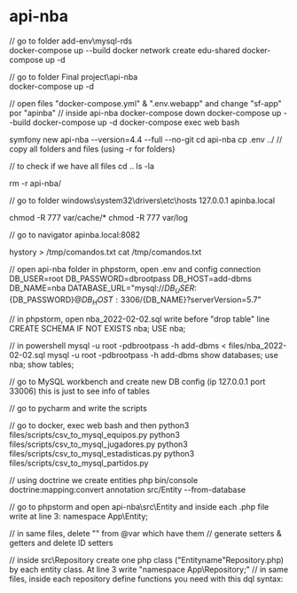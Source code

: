 # api-nba

// go to folder add-env\mysql-rds\
docker-compose up --build
docker network create edu-shared
docker-compose up -d

// go to folder Final project\api-nba\
docker-compose up -d

// open files "docker-compose.yml" & ".env.webapp" and change "sf-app" por "apinba"
// inside api-nba
docker-compose down
docker-compose up --build
docker-compose up -d
docker-compose exec web bash

symfony new api-nba --version=4.4 --full --no-git
cd api-nba
cp .env ../
// copy all folders and files (using -r for folders)

// to check if we have all files
cd ..
ls -la

rm -r api-nba/

// go to folder windows\system32\drivers\etc\hosts
127.0.0.1   apinba.local

chmod -R 777 var/cache/*
chmod -R 777 var/log

// go to navigator
apinba.local:8082

hystory > /tmp/comandos.txt
cat /tmp/comandos.txt

// open api-nba folder in phpstorm, open .env and config connection
DB_USER=root
DB_PASSWORD=dbrootpass
DB_HOST=add-dbms
DB_NAME=nba
DATABASE_URL="mysql://${DB_USER}:${DB_PASSWORD}@${DB_HOST}:3306/${DB_NAME}?serverVersion=5.7"

// in phpstorm, open nba_2022-02-02.sql write before "drop table" line
CREATE SCHEMA IF NOT EXISTS nba;
USE nba;

// in powershell
mysql -u root -pdbrootpass -h add-dbms < files/nba_2022-02-02.sql
mysql -u root -pdbrootpass -h add-dbms
show databases;
use nba;
show tables;

// go to MySQL workbench and create new DB config (ip 127.0.0.1 port 33006) this is just to see info of tables

// go to pycharm and write the scripts

// go to docker, exec web bash and then
python3 files/scripts/csv_to_mysql_equipos.py
python3 files/scripts/csv_to_mysql_jugadores.py
python3 files/scripts/csv_to_mysql_estadisticas.py
python3 files/scripts/csv_to_mysql_partidos.py

// using doctrine we create entities
php bin/console doctrine:mapping:convert annotation src/Entity --from-database

// go to phpstorm and open api-nba\src\Entity and inside each .php file write at line 3:
namespace App\Entity;

// in same files, delete "\" from @var which have them
// generate setters & getters and delete ID setters

// inside src\Repository create one php class ("Entityname"Repository.php) by each entity class. At line 3 write "namespace App\Repository;"
// in same files, inside each repository define functions you need with this dql syntax:

